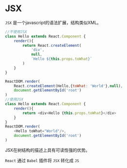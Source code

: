 # JSX

`JSX` 是一个javascript的语法扩展，结构类似XML。

```js
//不使用JSX
class Hello extends React.Component {
    render(){
        return React.createElement(
            'div',
            null,
            `Hello ${this.props.toWhat}`
        )
    }
}

ReactDOM.render(
    React.createElement(Hello,{toWhat: 'World'},null),
    document.getElementById('root')
)
//使用JSX
class Hello extends React.Component {
    render(){
        return <div>Hello {this.props.toWhat}</div>
    }
}
ReactDOM.render(
    <Hello toWhat="World"/>,
    document.getElementById('root')
)
```
JSX在树结构的描述上具有可读性强的优势。

`React` 通过 `Babel` 插件将 `JSX` 转化成 `JS`